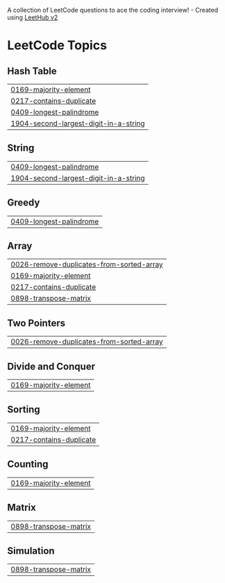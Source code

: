 A collection of LeetCode questions to ace the coding interview! - Created using [LeetHub v2](https://github.com/arunbhardwaj/LeetHub-2.0)
<!---LeetCode Topics Start-->
# LeetCode Topics
## Hash Table
|  |
| ------- |
| [0169-majority-element](https://github.com/AswinDevarj/leetcode/tree/master/0169-majority-element) |
| [0217-contains-duplicate](https://github.com/AswinDevarj/leetcode/tree/master/0217-contains-duplicate) |
| [0409-longest-palindrome](https://github.com/AswinDevarj/leetcode/tree/master/0409-longest-palindrome) |
| [1904-second-largest-digit-in-a-string](https://github.com/AswinDevarj/leetcode/tree/master/1904-second-largest-digit-in-a-string) |
## String
|  |
| ------- |
| [0409-longest-palindrome](https://github.com/AswinDevarj/leetcode/tree/master/0409-longest-palindrome) |
| [1904-second-largest-digit-in-a-string](https://github.com/AswinDevarj/leetcode/tree/master/1904-second-largest-digit-in-a-string) |
## Greedy
|  |
| ------- |
| [0409-longest-palindrome](https://github.com/AswinDevarj/leetcode/tree/master/0409-longest-palindrome) |
## Array
|  |
| ------- |
| [0026-remove-duplicates-from-sorted-array](https://github.com/AswinDevarj/leetcode/tree/master/0026-remove-duplicates-from-sorted-array) |
| [0169-majority-element](https://github.com/AswinDevarj/leetcode/tree/master/0169-majority-element) |
| [0217-contains-duplicate](https://github.com/AswinDevarj/leetcode/tree/master/0217-contains-duplicate) |
| [0898-transpose-matrix](https://github.com/AswinDevarj/leetcode/tree/master/0898-transpose-matrix) |
## Two Pointers
|  |
| ------- |
| [0026-remove-duplicates-from-sorted-array](https://github.com/AswinDevarj/leetcode/tree/master/0026-remove-duplicates-from-sorted-array) |
## Divide and Conquer
|  |
| ------- |
| [0169-majority-element](https://github.com/AswinDevarj/leetcode/tree/master/0169-majority-element) |
## Sorting
|  |
| ------- |
| [0169-majority-element](https://github.com/AswinDevarj/leetcode/tree/master/0169-majority-element) |
| [0217-contains-duplicate](https://github.com/AswinDevarj/leetcode/tree/master/0217-contains-duplicate) |
## Counting
|  |
| ------- |
| [0169-majority-element](https://github.com/AswinDevarj/leetcode/tree/master/0169-majority-element) |
## Matrix
|  |
| ------- |
| [0898-transpose-matrix](https://github.com/AswinDevarj/leetcode/tree/master/0898-transpose-matrix) |
## Simulation
|  |
| ------- |
| [0898-transpose-matrix](https://github.com/AswinDevarj/leetcode/tree/master/0898-transpose-matrix) |
<!---LeetCode Topics End-->